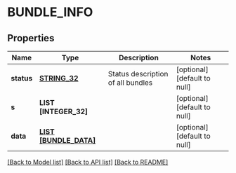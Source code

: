 # BUNDLE_INFO

## Properties
Name | Type | Description | Notes
------------ | ------------- | ------------- | -------------
**status** | [**STRING_32**](STRING_32.md) | Status description of all bundles | [optional] [default to null]
**s** | **LIST [INTEGER_32]** |  | [optional] [default to null]
**data** | [**LIST [BUNDLE_DATA]**](BundleData.md) |  | [optional] [default to null]

[[Back to Model list]](../README.md#documentation-for-models) [[Back to API list]](../README.md#documentation-for-api-endpoints) [[Back to README]](../README.md)


